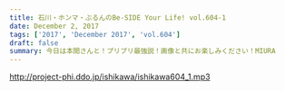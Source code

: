 ```yaml
---
title: 石川・ホンマ・ぶるんのBe-SIDE Your Life! vol.604-1
date: December 2, 2017
tags: ['2017', 'December 2017', 'vol.604']
draft: false
summary: 今日は本間さんと！プリプリ最強説！画像と共にお楽しみください！MIURA
---
```


http://project-phi.ddo.jp/ishikawa/ishikawa604_1.mp3
